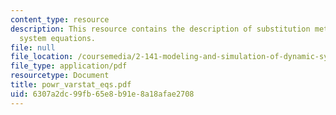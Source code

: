 ```yaml
---
content_type: resource
description: This resource contains the description of substitution methods for deriving
  system equations.
file: null
file_location: /coursemedia/2-141-modeling-and-simulation-of-dynamic-systems-fall-2006/6307a2dc99fb65e8b91e8a18afae2708_powr_varstat_eqs.pdf
file_type: application/pdf
resourcetype: Document
title: powr_varstat_eqs.pdf
uid: 6307a2dc-99fb-65e8-b91e-8a18afae2708
---
```

